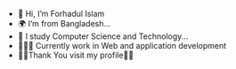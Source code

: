 - 👋 Hi, I’m Forhadul Islam
- 🌍 I’m from Bangladesh...
- 📖 I study Computer Science and Technology... 
- 👩🏻‍💻 Currently work in Web  and application development
- 🤝🤝Thank You visit my profile🤝🤝
        

<!---
Forhad755/Forhad755 is a ✨ special ✨ repository because its `README.md` (this file) appears on your GitHub profile.
You can click the Preview link to take a look at your changes.
--->
